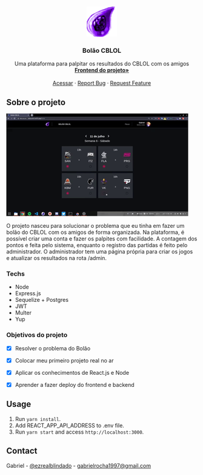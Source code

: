 <!-- PROJECT LOGO -->
<br />
<p align="center">
  <a href="https://github.com/gab618/bolao-cblol-frontend">
    <img src="https://raw.githubusercontent.com/gab618/bolao-cblol-frontend/master/src/assets/logo.png" alt="Logo" width="80" height="80">
  </a>

  <h3 align="center">Bolão CBLOL</h3>

  <p align="center">
    Uma plataforma para palpitar os resultados do CBLOL com os amigos
    <br />
    <a href="https://github.com/gab618/bolao-cblol-frontend"><strong>Frontend do projeto»</strong></a>
    <br />
    <br />
    <a href="https://bolaocblol.netlify.app/">Acessar</a>
    ·
    <a href="https://github.com/gab618/bolao-cblol">Report Bug</a>
    ·
    <a href="https://github.com/gab618/bolao-cblol">Request Feature</a>
  </p>
</p>


<!-- ABOUT THE PROJECT -->
## Sobre o projeto

[![BolaoCBLOL preview][product-gif]](https://bolaocblol.netlify.app/)

O projeto nasceu para solucionar o problema que eu tinha em fazer um bolão do CBLOL com os amigos de forma organizada. Na plataforma, é possível criar uma conta e fazer os palpites com facilidade. A contagem dos pontos e feita pelo sistema, enquanto o registro das partidas é feito pelo administrador. O administrador tem uma página própria para criar os jogos e atualizar os resultados na rota /admin.

### Techs

* Node
* Express.js
* Sequelize + Postgres
* JWT
* Multer
* Yup


### Objetivos do projeto

- [x] Resolver o problema do Bolão
- [x] Colocar meu primeiro projeto real no ar
- [x] Aplicar os conhecimentos de React.js e Node
- [x] Aprender a fazer deploy do frontend e backend



## Usage

1. Run `yarn install`.<br />
2. Add REACT_APP_API_ADDRESS to .env file. <br />
2. Run `yarn start` and access `http://localhost:3000`.<br />



<!-- USAGE EXAMPLES -->
<!-- ## Usage

Use this space to show useful examples of how a project can be used. Additional screenshots, code examples and demos work well in this space. You may also link to more resources.

_For more examples, please refer to the [Documentation](https://example.com)_ -->



<!-- CONTRIBUTING -->
<!-- ## Contributing

Contributions are what make the open source community such an amazing place to be learn, inspire, and create. Any contributions you make are **greatly appreciated**.

1. Fork the Project
2. Create your Feature Branch (`git checkout -b feature/AmazingFeature`)
3. Commit your Changes (`git commit -m 'Add some AmazingFeature'`)
4. Push to the Branch (`git push origin feature/AmazingFeature`)
5. Open a Pull Request -->



<!-- LICENSE -->
<!-- ## License
Distributed under the MIT License. See `LICENSE` for more information. -->



<!-- CONTACT -->
## Contact

Gabriel - [@ezrealblindado](https://twitter.com/ezrealblindado) - gabrielrocha1997@gmail.com

<!-- Project Link: [https://github.com/your_username/repo_name](https://github.com/your_username/repo_name) -->


<!-- MARKDOWN LINKS & IMAGES -->
<!-- https://www.markdownguide.org/basic-syntax/#reference-style-links -->
[product-gif]: images/gif.gif
[product-screenshot]: images/screenshot.png
